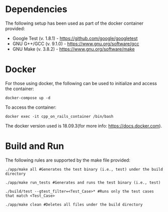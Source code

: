 # Dependencies
The following setup has been used as part of the docker container provided:
 - Google Test (v. 1.8.1) - https://github.com/google/googletest
 - GNU G++/GCC (v. 9.1.0) - https://www.gnu.org/software/gcc
 - GNU Make  (v. 3.8.2) - https://www.gnu.org/software/make

# Docker
For those using docker, the following can be used to initialize and access the container:
 ```
 docker-compose up -d
 ```
To access the container:
```
docker exec -it cpp_on_rails_container /bin/bash
```

The docker version used is 18.09.3(for more info: https://docs.docker.com).

# Build and Run
The following rules are supported by the make file provided:
 ```
 ./app/make all #Generates the test binary (i.e., test) under the build directory
 ```
 ```
 ./app/make run_tests #Generates and runs the test binary (i.e., test)
 ```
 ```
 ./build/test --gtest_filter=<Test_Case>* #Runs only the test cases that match <Test_Case>
 ```
 ```
 ./app/make clean #Deletes all files under the build directory
 ```